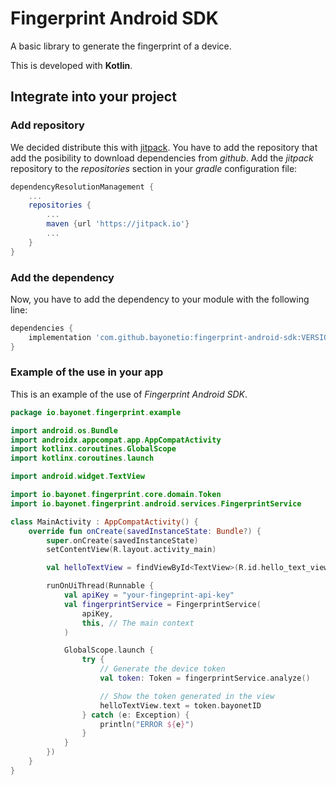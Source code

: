 # Fingerprint Android SDK
A basic library to generate the fingerprint of a device.

This is developed with **Kotlin**.

## Integrate into your project

### Add repository
We decided distribute this with [jitpack](https://jitpack.io). You have to add the repository that add the posibility to download dependencies from *github*.
Add the *jitpack* repository to the *repositories* section in your *gradle* configuration file:
```groovy
dependencyResolutionManagement {
    ...
    repositories {
        ...
        maven {url 'https://jitpack.io'}
        ...
    }
}
```

### Add the dependency
Now, you have to add the dependency to your module with the following line:
```groovy
dependencies {
    implementation 'com.github.bayonetio:fingerprint-android-sdk:VERSION'
}
```

### Example of the use in your app
This is an example of the use of *Fingerprint Android SDK*.
```kotlin
package io.bayonet.fingerprint.example

import android.os.Bundle
import androidx.appcompat.app.AppCompatActivity
import kotlinx.coroutines.GlobalScope
import kotlinx.coroutines.launch

import android.widget.TextView

import io.bayonet.fingerprint.core.domain.Token
import io.bayonet.fingerprint.android.services.FingerprintService

class MainActivity : AppCompatActivity() {
    override fun onCreate(savedInstanceState: Bundle?) {
        super.onCreate(savedInstanceState)
        setContentView(R.layout.activity_main)

        val helloTextView = findViewById<TextView>(R.id.hello_text_view)

        runOnUiThread(Runnable {
            val apiKey = "your-fingeprint-api-key"
            val fingerprintService = FingerprintService(
                apiKey,
                this, // The main context
            )

            GlobalScope.launch {
                try {
                    // Generate the device token
                    val token: Token = fingerprintService.analyze()

                    // Show the token generated in the view
                    helloTextView.text = token.bayonetID
                } catch (e: Exception) {
                    println("ERROR ${e}")
                }
            }
        })
    }
}
```
